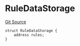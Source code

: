 # RuleDataStorage
[Git Source](https://github.com/thrackle-io/tron/blob/56352a4526d6a87b8ae2304732a66802674fba29/src/protocol/economic/ruleProcessor/RuleProcessorDiamondLib.sol)


```solidity
struct RuleDataStorage {
    address rules;
}
```

